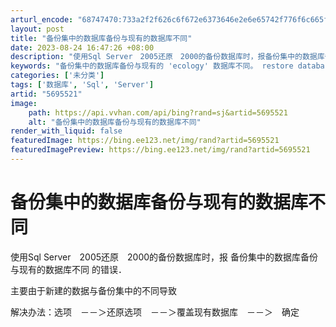 ```yaml
---
arturl_encode: "68747470:733a2f2f626c6f672e6373646e2e6e65742f776f6c665f3132:312f61727469636c652f64657461696c732f35363935353231"
layout: post
title: "备份集中的数据库备份与现有的数据库不同"
date: 2023-08-24 16:47:26 +08:00
description: "使用Sql Server　2005还原　2000的备份数据库时，报备份集中的数据库备"
keywords: "备份集中的数据库备份与现有的 'ecology' 数据库不同。 restore database 正在异"
categories: ['未分类']
tags: ['数据库', 'Sql', 'Server']
artid: "5695521"
image:
    path: https://api.vvhan.com/api/bing?rand=sj&artid=5695521
    alt: "备份集中的数据库备份与现有的数据库不同"
render_with_liquid: false
featuredImage: https://bing.ee123.net/img/rand?artid=5695521
featuredImagePreview: https://bing.ee123.net/img/rand?artid=5695521
---
```


# 备份集中的数据库备份与现有的数据库不同

使用Sql Server　2005还原　2000的备份数据库时，报
备份集中的数据库备份与现有的数据库不同
的错误．
  
  
主要由于新建的数据与备份集中的不同导致
  
  
  
解决办法：选项　－－＞还原选项　－－＞覆盖现有数据库　－－＞　确定